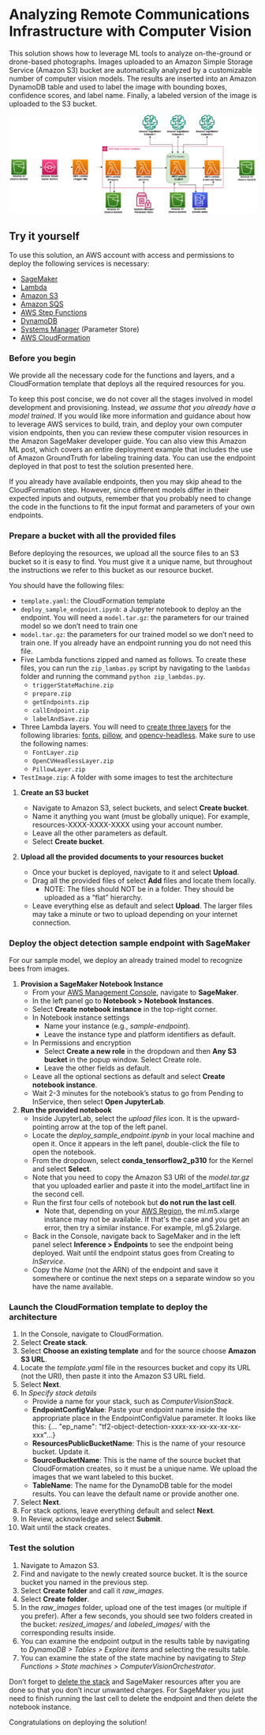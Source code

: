 # Analyzing Remote Communications Infrastructure with Computer Vision

This solution shows how to leverage ML tools to analyze on-the-ground or drone-based photographs. Images uploaded to an Amazon Simple Storage Service (Amazon S3) bucket are automatically analyzed by a customizable number of computer vision models. The results are inserted into an Amazon DynamoDB table and used to label the image with bounding boxes, confidence scores, and label name. Finally, a labeled version of the image is uploaded to the S3 bucket.

![Alt](./img/ArchitectureImage.png "Architecture Diagram")

## Try it yourself

To use this solution, an AWS account with access and permissions to deploy the following services is necessary:

- [SageMaker](https://aws.amazon.com/sagemaker/)
- [Lambda](https://aws.amazon.com/lambda/)
- [Amazon S3](https://aws.amazon.com/pm/serv-s3/?trk=fecf68c9-3874-4ae2-a7ed-72b6d19c8034&sc_channel=ps&s_kwcid=AL!4422!3!536452728638!e!!g!!amazon%20s3&ef_id=Cj0KCQjwtsCgBhDEARIsAE7RYh25D528BtMo_7MQlSCwtPFC4DtwRLsz9GenfDC5MDUzm-7uTo8WhCoaAvZREALw_wcB:G:s&s_kwcid=AL!4422!3!536452728638!e!!g!!amazon%20s3)
- [Amazon SQS](https://aws.amazon.com/pm/sqs/?ef_id=Cj0KCQjwtsCgBhDEARIsAE7RYh0IbDqCZT4jCFP-Idwaw4ti8WokbNIXkEoD4DN-MjZopamKrGrUpvsaAgXLEALw_wcB:G:s&s_kwcid=AL!4422!3!629393325349!!!g!!)
- [AWS Step Functions](https://aws.amazon.com/pm/step-functions/?ef_id=Cj0KCQjwtsCgBhDEARIsAE7RYh0zwE36wNL1-fH5Xyq654Ry5WgnNLDdBiOENFE6GSstODD14hReP6UaArV8EALw_wcB:G:s&s_kwcid=AL!4422!3!629393325319!!!g!!)
- [DynamoDB](https://aws.amazon.com/dynamodb/?trk=94bf4df1-96e1-4046-a020-b07a2be0d712&sc_channel=ps&s_kwcid=AL!4422!3!610000101513!e!!g!!dynamodb&ef_id=Cj0KCQjwtsCgBhDEARIsAE7RYh36RyGA0XaORfnQZ3YEeWHeX6slwdXwLAPSk1hy3qBVuuKjI_MZwAEaAkMtEALw_wcB:G:s&s_kwcid=AL!4422!3!610000101513!e!!g!!dynamodb)
- [Systems Manager](https://aws.amazon.com/systems-manager/?ef_id=Cj0KCQjwtsCgBhDEARIsAE7RYh3HfUyh6jufx52PHvaV69GHdpMnGky_OQYQ0gebq7IJmIrMYTtR7BUaAkxAEALw_wcB:G:s&s_kwcid=AL!4422!3!629393326000!!!g!!) (Parameter Store)
- [AWS CloudFormation](https://aws.amazon.com/cloudformation/)

### Before you begin

We provide all the necessary code for the functions and layers, and a CloudFormation template that deploys all the required resources for you. 

To keep this post concise, we do not cover all the stages involved in model development and provisioning. Instead, *we assume that you already have a model trained*. If you would like more information and guidance about how to leverage AWS services to build, train, and deploy your own computer vision endpoints, then you can review these computer vision resources in the Amazon SageMaker developer guide. You can also view this Amazon ML post, which covers an entire deployment example that includes the use of Amazon GroundTruth for labeling training data. You can use the endpoint deployed in that post to test the solution presented here.

If you already have available endpoints, then you may skip ahead to the CloudFormation step. However, since different models differ in their expected inputs and outputs, remember that you probably need to change the code in the functions to fit the input format and parameters of your own endpoints.

### Prepare a bucket with all the provided files

Before deploying the resources, we upload all the source files to an S3 bucket so it is easy to find. You must give it a unique name, but throughout the instructions we refer to this bucket as our resource bucket.

You should have the following files:

- `template.yaml`: the CloudFormation template
- `deploy_sample_endpoint.ipynb`: a Jupyter notebook to deploy an the endpoint. You will need a `model.tar.gz`: the parameters for our trained model so we don’t need to train one
- `model.tar.gz`: the parameters for our trained model so we don’t need to train one. If you already have an endpoint running you do not need this file.
- Five Lambda functions zipped and named as follows. To create these files, you can run the `zip_lambas.py` script by navigating to the `lambdas` folder and running the command `python zip_lambdas.py`.
  - `triggerStateMachine.zip`
  - `prepare.zip`
  - `getEndpoints.zip`
  - `callEndpoint.zip`
  - `labelAndSave.zip`
- Three Lambda layers. You will need to [create three layers](https://docs.aws.amazon.com/lambda/latest/dg/creating-deleting-layers.html#layers-create) for the following libraries: [fonts](https://pypi.org/project/fonts/), [pillow](https://pypi.org/project/pillow/), and [opencv-headless](https://pypi.org/project/opencv-python-headless/). Make sure to use the following names:
  - `FontLayer.zip`
  - `OpenCVHeadlessLayer.zip`
  - `PillowLayer.zip`
- `TestImage.zip`: A folder with some images to test the architecture

1. **Create an S3 bucket**

   - Navigate to Amazon S3, select buckets, and select **Create bucket**.
   - Name it anything you want (must be globally unique). For example, resources-XXXX-XXXX-XXXX using your account number.
   - Leave all the other parameters as default.
   - Select **Create bucket**.

2. **Upload all the provided documents to your resources bucket**
   - Once your bucket is deployed, navigate to it and select **Upload**.
   - Drag all the provided files of select **Add** files and locate them locally.
     - NOTE: The files should NOT be in a folder. They should be uploaded as a “flat” hierarchy.
   - Leave everything else as default and select **Upload**. The larger files may take a minute or two to upload depending on your internet connection.

### Deploy the object detection sample endpoint with SageMaker

For our sample model, we deploy an already trained model to recognize bees from images.

1. **Provision a SageMaker Notebook Instance**
   - From your [AWS Management Console](https://aws.amazon.com/console/), navigate to **SageMaker**.
   - In the left panel go to **Notebook > Notebook Instances**.
   - Select **Create notebook instance** in the top-right corner.
   - In Notebook instance settings
     - Name your instance (e.g., _sample-endpoint_).
     - Leave the instance type and platform identifiers as default.
   - In Permissions and encryption
     - Select **Create a new role** in the dropdown and then **Any S3 bucket** in the popup window. Select Create role.
     - Leave the other fields as default.
   - Leave all the optional sections as default and select **Create notebook instance**.
   - Wait 2-3 minutes for the notebook’s status to go from Pending to InService, then select **Open JupyterLab**.
2. **Run the provided notebook**
   - Inside JupyterLab, select the _upload files_ icon. It is the upward-pointing arrow at the top of the left panel.
   - Locate the _deploy_sample_endpoint.ipynb_ in your local machine and open it. Once it appears in the left panel, double-click the file to open the notebook.
   - From the dropdown, select **conda_tensorflow2_p310** for the Kernel and select **Select**.
   - Note that you need to copy the Amazon S3 URI of the _model.tar.gz_ that you uploaded earlier and paste it into the model_artifact line in the second cell.
   - Run the first four cells of notebook but **do not run the last cell**.
     - Note that, depending on your [AWS Region](https://aws.amazon.com/about-aws/global-infrastructure/regions_az/), the ml.m5.xlarge instance may not be available. If that's the case and you get an error, then try a similar instance. For example, ml.g5.2xlarge.
   - Back in the Console, navigate back to SageMaker and in the left panel select **Inference > Endpoints** to see the endpoint being deployed. Wait until the endpoint status goes from Creating to _InService_.
   - Copy the _Name_ (not the ARN) of the endpoint and save it somewhere or continue the next steps on a separate window so you have the name available.

### Launch the CloudFormation template to deploy the architecture

1. In the Console, navigate to CloudFormation.
2. Select **Create stack**.
3. Select **Choose an existing template** and for the source choose **Amazon S3 URL**.
4. Locate the _template.yaml_ file in the resources bucket and copy its URL (not the URI), then paste it into the Amazon S3 URL field.
5. Select **Next**.
6. In _Specify stack details_
   - Provide a name for your stack, such as _ComputerVisionStack_.
   - **EndpointConfigValue**: Paste your endpoint name inside the appropriate place in the EndpointConfigValue parameter. It looks like this:
     {… "ep_name": "tf2-object-detection-xxxx-xx-xx-xx-xx-xx-xxx"…}
   - **ResourcesPublicBucketName**: This is the name of your resource bucket. Update it.
   - **SourceBucketName**: This is the name of the source bucket that CloudFormation creates, so it must be a unique name. We upload the images that we want labeled to this bucket.
   - **TableName**: The name for the DynamoDB table for the model results. You can leave the default name or provide another one.
7. Select **Next**.
8. For stack options, leave everything default and select **Next**.
9. In Review, acknowledge and select **Submit**.
10. Wait until the stack creates.

### Test the solution

1. Navigate to Amazon S3.
2. Find and navigate to the newly created source bucket. It is the source bucket you named in the previous step.
3. Select **Create folder** and call it _raw_images_.
4. Select **Create folder**.
5. In the _raw_images_ folder, upload one of the test images (or multiple if you prefer). After a few seconds, you should see two folders created in the bucket: _resized_images/_ and _labeled_images/_ with the corresponding results inside.
6. You can examine the endpoint output in the results table by navigating to _DynamoDB > Tables > Explore items_ and selecting the results table.
7. You can examine the state of the state machine by navigating to _Step Functions > State machines > ComputerVisionOrchestrator_.

Don’t forget to [delete the stack](https://docs.aws.amazon.com/AWSCloudFormation/latest/UserGuide/cfn-console-delete-stack.html) and SageMaker resources after you are done so that you don’t incur unwanted charges. For SageMaker you just need to finish running the last cell to delete the endpoint and then delete the notebook instance.

Congratulations on deploying the solution!
